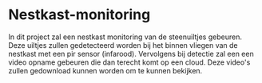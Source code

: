 # Nestkast-monitoring
In dit project zal een nestkast monitoring van de steenuiltjes gebeuren. Deze uiltjes zullen gedetecteerd worden bij het binnen vliegen van de nestkast met een pir sensor (infarood). Vervolgens bij detectie zal een een video opname gebeuren die dan terecht komt op een cloud. Deze video's zullen gedownload kunnen worden om te kunnen bekijken.
